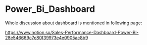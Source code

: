 ﻿# Power_Bi_Dashboard
Whole discussion about dashboard is mentioned in following page:

https://www.notion.so/Sales-Performance-Dashboard-Power-BI-28e546669c7e80f39973e4e0905ac8b9

